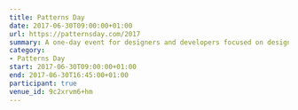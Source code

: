 ```yaml
---
title: Patterns Day
date: 2017-06-30T09:00:00+01:00
url: https://patternsday.com/2017
summary: A one-day event for designers and developers focused on design systems, pattern libraries, style guides, and components.
category:
- Patterns Day
start: 2017-06-30T09:00:00+01:00
end: 2017-06-30T16:45:00+01:00
participant: true
venue_id: 9c2xrvm6+hm
---
```

